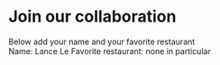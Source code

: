 # Join our collaboration

Below add your name and your favorite restaurant
<br>
Name: Lance Le Favorite restaurant: none in particular<br>
